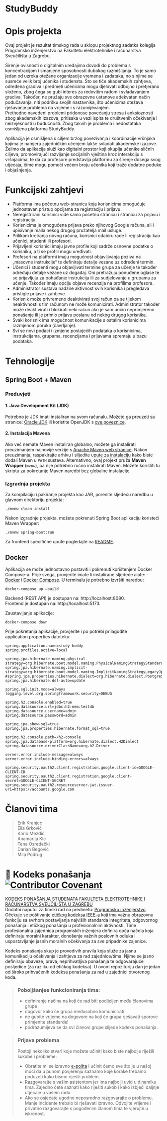 # StudyBuddy

# Opis projekta

Ovaj projekt je rezultat timskog rada u sklopu projektnog zadatka kolegija Programsko inženjerstvo na Fakultetu elektrotehnike i računarstva Sveučilišta u Zagrebu.

Širenje ovisnosti o digitalnim uređajima dovodi do problema s koncentracijom i smanjene sposobnosti dubokog razmišljanja. To je samo jedan od uzroka otežane organizacije vremena i zadataka, no s njime se susreće velik broj učenika i studenata. Što se tiče akademskih zahtjeva, određena gradiva i predmeti učenicima mogu djelovati odbojno i pretjerano složeno, zbog čega se gubi interes za redovitim radom i svladavanjem gradiva. Također, ne pružaju sve obrazovne ustanove adekvatan način podučavanja, niti podršku svojih nastavnika, što učenicima otežava rješavanje problema na vrijeme i s razumijevanjem.  
Prethodno navedeni problemi pridonose povećanju stresa i anksioznosti zbog akademskih izazova, pritisaka u vezi ispita te društvenih očekivanja i neizvjesnosti u budućnosti. Zbog takvih je problema i nedostataka osmišljena platforma StudyBuddy.

Aplikacija je osmišljena s ciljem brzog povezivanja i koordinacije vršnjaka kojima je namjera zajedničkim učenjem lakše svladati akademske izazove. Želimo da aplikacija služi kao digitalni prostor koji okuplja učenike sličnih ciljeva, promovirajući razvijanje socijalnih vještina kroz interakciju s vršnjacima, te da za profesore predstavlja platformu za širenje dosega svog utjecaja, čime mogu pomoći većem broju učenika koji traže dodatne poduke i objašnjenja.

# Funkcijski zahtjevi

- Platforma ima početnu web-stranicu koja korisnicima omogućuje jednostavan pristup opcijama za registraciju i prijavu.
- Neregistrirani korisnici vide samo početnu stranicu i stranicu za prijavu i registraciju.  
- Korisnicima je omogućena prijava preko njihovog Google računa, ali i upisivanje maila nekog drugog pružatelja mail usluge.   
- Prilikom kreiranja novog računa, korisnici odabiru rade li registraciju kao učenici, studenti ili profesori.  
- Prijavljeni korisnici imaju javne profile koji sadrže osnovne podatke o korisniku, a ti se profili mogu uređivati.   
- Profesori na platformi imaju mogućnost objavljivanja poziva na „masovne instrukcije“ te definiraju detalje vezane uz određeni termin.  
- Učenici i studenti mogu objavljivati termine grupa za učenje te također određuju detalje vezane uz događaj. Oni pretražuju ponuđene oglase te se prijavljuju za pohađanje instrukcija ili za sudjelovanje u grupama za učenje. Također imaju opciju objave recenzija na profilima profesora.  
- Administrator sustava nadzire aktivnost svih korisnika i pregledava pristigle prijave i zahtjeve.   
- Korisnik može privremeno deaktivirati svoj račun pa se tijekom neaktivnosti s tim računom ne može komunicirati. Administrator također može deaktivirati i blokirati neki račun ako je sam uočio neprimjereno ponašanje ili je primio prijavu poslanu od nekog drugog korisnika.  
- Svaki korisnik ima mogućnost komunikacije s ostalim korisnicima razmjenom poruka (čavrljanje).  
- Svi se novi podaci i izmjene postojećih podataka o korisnicima, instrukcijama, grupama, recenzijama i prijavama spremaju u bazu podataka.  


# Tehnologije

## Spring Boot + Maven

### Preduvjeti
#### 1. Java Development Kit (JDK)
Potrebno je JDK imati instaliran na svom računalu. Možete ga preuzeti sa stranice: [Oracle JDK](https://www.oracle.com/java/technologies/javase-jdk11-downloads.html) ili koristite OpenJDK s [ove poveznice](https://jdk.java.net/). 

#### 2. Instalacija Mavena
Ako već nemate Maven instaliran globalno, možete ga instalirati preuzimanjem najnovije verzije s [Apache Maven web stranice](https://maven.apache.org/download.cgi). Nakon preuzimanja, raspakirajte arhivu i slijedite [upute za instalaciju](https://maven.apache.org/install.html) kako biste dodali Maven u `PATH` sustava.
Alternativno, ovaj projekt pruža **Maven Wrapper** (`mvnw`), pa nije potrebno ručno instalirati Maven. 
Možete koristiti tu skriptu za pokretanje Maven naredbi bez globalne instalacije.

### Izgradnja projekta
Za kompilaciju i pakiranje projekta kao JAR, porenite sljedeću naredbu u glavnom direktoriju projekta:
```
./mvnw clean install
```
Nakon izgradnje projekta, možete pokrenuti Spring Boot aplikaciju koristeći Maven Wrapper:
```
./mvnw spring-boot:run
```

Za frontend specifične upute pogledajte na [README](frontend/README.md).

## Docker
Aplikacija se može jednostavno postaviti i pokrenuti korištenjem Docker Compose-a. Prije svega, provjerite imate li instalirane sljedeće alate: - [Docker](https://www.docker.com/get-started) i [Docker Compose](https://docs.docker.com/compose/install/).
U terminalu je potrebno izvršiti naredbu:
```
docker-compose up –build
```
Backend (REST API) je dostupan na: http://localhost:8080.  
Frontend je dostupan na: http://localhost:5173.   

Zaustavljanje aplikacije:  
```
docker-compose down
```


Prije pokretanja aplikacije, provjerite i po potrebi prilagodite application.properties datoteku:
```
spring.application.name=study-buddy
spring.profiles.active=local

spring.jpa.hibernate.naming.physical-strategy=org.hibernate.boot.model.naming.PhysicalNamingStrategyStandardImpl
spring.jpa.hibernate.naming.implicit-strategy=org.hibernate.boot.model.naming.ImplicitNamingStrategyLegacyJpaImpl
#spring.jpa.properties.hibernate.dialect=org.hibernate.dialect.PostgreSQLDialect
spring.jpa.hibernate.ddl-auto=update

spring.sql.init.mode=always
logging.level.org.springframework.security=DEBUG

spring.h2.console.enabled=true
spring.datasource.url=jdbc:h2:mem:testdb
spring.datasource.username=admin
spring.datasource.password=admin

spring.jpa.show-sql=true
spring.jpa.properties.hibernate.format_sql=true

spring.h2.console.path=/h2-console
spring.jpa.database-platform=org.hibernate.dialect.H2Dialect
spring.datasource.driverClassName=org.h2.Driver

server.error.include-message=always
server.error.include-binding-errors=always

spring.security.oauth2.client.registration.google.client-id=GOOGLE-CLIENT-ID
spring.security.oauth2.client.registration.google.client-secret=GOOGLE-CLIENT-SECRET
spring.security.oauth2.resourceserver.jwt.issuer-uri=https://accounts.google.com
```


# Članovi tima
> Erik Kranjec  
> Ella Grković  
> Karlo Mezdić  
> Anamarija Kic  
> Tena Osredečki  
> Darian Begović  
> Mila Podrug  


# 📝 Kodeks ponašanja [![Contributor Covenant](https://img.shields.io/badge/Contributor%20Covenant-2.1-4baaaa.svg)](CODE_OF_CONDUCT.md)
[KODEKS PONAŠANJA STUDENATA FAKULTETA ELEKTROTEHNIKE I RAČUNARSTVA SVEUČILIŠTA U ZAGREBU](https://www.fer.hr/_download/repository/Kodeks_ponasanja_studenata_FER-a_procisceni_tekst_2016%5B1%5D.pdf)  
Dodatni naputci za timski rad na predmetu: [Programsko inženjerstvo](https://wwww.fer.hr).  
Očekuje se poštivanje [etičkog kodeksa IEEE-a](https://www.ieee.org/about/corporate/governance/p7-8.html) koji ima važnu obrazovnu funkciju sa svrhom postavljanja najviših standarda integriteta, odgovornog ponašanja i etičkog ponašanja u profesionalnim aktivnosti. Time profesionalna zajednica programskih inženjera definira opća načela koja definiraju moralni karakter, donošenje važnih poslovnih odluka i uspostavljanje jasnih moralnih očekivanja za sve pripadnike zajenice.

Kodeks ponašanja skup je provedivih pravila koja služe za jasnu komunikaciju očekivanja i zahtjeva za rad zajednice/tima. Njime se jasno definiraju obaveze, prava, neprihvatljiva ponašanja te  odgovarajuće posljedice (za razliku od etičkog kodeksa). U ovom repozitoriju dan je jedan od široko prihvačenih kodeksa ponašanja za rad u zajednici otvorenog koda.

>### Poboljšanjee funkcioniranja tima:
>* definiranje načina na koji će rad biti podijeljen među članovima grupe
>* dogovor kako će grupa međusobno komunicirati.
>* ne gubite vrijeme na dogovore na koji će grupa rješavati sporove primjenite standarde!
>* podrazumijeva se da svi članovi grupe slijede kodeks ponašanja.
 
>###  Prijava problema
>Postoji nekoliko stvari koje možete učiniti kako biste najbolje riješili sukobe i probleme:
>* Obratite mi se izravno [e-pošta](mailto:vlado.sruk@fer.hr) i  učinit ćemo sve što je u našoj moći da u punom povjerenju saznamo koje korake trebamo poduzeti kako bismo riješili problem.
>* Razgovarajte s vašim asistentom jer ima najbolji uvid u dinamiku tima. Zajedno ćete saznati kako riješiti sukob i kako izbjeći daljnje utjecaje u vašem radu.
>* Ako se osjećate ugodno neposredno razgovarajte o problemu. Manje incidente trebalo bi rješavati izravno. Odvojite vrijeme i privatno razgovarajte s pogođenim članom tima te vjerujte u iskrenost.
